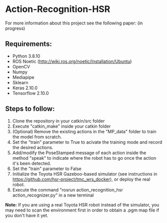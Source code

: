 # Action-Recognition-HSR

For more information about this project see the following paper: (in progress)

## Requirements:


  - Python 3.8.10
  - ROS Noetic (http://wiki.ros.org/noetic/Installation/Ubuntu)
  - OpenCV 
  - Numpy 
  - Mediapipe
  - Sklearn 
  - Keras 2.10.0
  - Tensorflow 2.10.0
    
## Steps to follow:

  1. Clone the repository in your catkin/src folder
  2. Execute "catkin_make" inside your catkin folder
  3. (Optional) Remove the existing actions in the "MP_data" folder to train the model from scratch.
  4. Set the "train" parameter to True to acivate the training mode and record the desired actions.
  5. Add/modify the PoseStamped message of each action inside the method "speak" to indicate where the robot has to go once the action it's been detected.
  6. Set the "train" parameter to False
  7. Initialize the Toyota HSR Gazeboo-based simulator (see instructions in https://github.com/hsr-project/tmc_wrs_docker), or deploy the real robot. 
  8. Execute the command "rosrun action_recognition_hsr action_recognizer.py" in a new terminal

**Note:** If you are using a real Toyota HSR robot instead of the simulator, you may need to scan the environment first in order to obtain a .pgm map file if you don't have it yet. 
